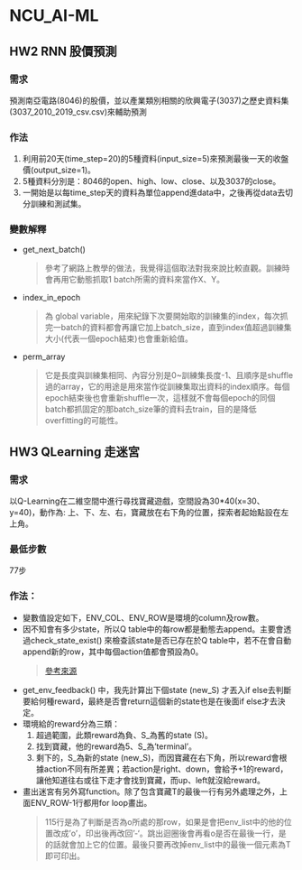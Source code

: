 # NCU_AI-ML
## HW2 RNN 股價預測
### 需求
預測南亞電路(8046)的股價，並以產業類別相關的欣興電子(3037)之歷史資料集(3037_2010_2019_csv.csv)來輔助預測

### 作法
1. 利用前20天(time_step=20)的5種資料(input_size=5)來預測最後一天的收盤價(output_size=1)。
2. 5種資料分別是：8046的open、high、low、close、以及3037的close。
3. 一開始是以每time_step天的資料為單位append進data中，之後再從data去切分訓練和測試集。

### 變數解釋
- get_next_batch()
  > 參考了網路上教學的做法，我覺得這個取法對我來說比較直觀。訓練時會再用它動態抓取1 batch所需的資料來當作X、Y。
- index_in_epoch
  > 為 global variable，用來紀錄下次要開始取的訓練集的index，每次抓完一batch的資料都會再讓它加上batch_size，直到index值超過訓練集大小(代表一個epoch結束)也會重新給值。
- perm_array
  > 它是長度與訓練集相同、內容分別是0~訓練集長度-1、且順序是shuffle過的array，它的用途是用來當作從訓練集取出資料的index順序。每個epoch結束後也會重新shuffle一次，這樣就不會每個epoch的同個batch都抓固定的那batch_size筆的資料去train，目的是降低overfitting的可能性。

## HW3 QLearning 走迷宮
### 需求
以Q-Learning在二維空間中進行尋找寶藏遊戲，空間設為30*40(x=30、y=40)，動作為: 上、下、左、右，寶藏放在右下角的位置，探索者起始點設在左上角。
### 最低步數
77步
### 作法：
- 變數值設定如下，ENV_COL、ENV_ROW是環境的column及row數。
- 因不知會有多少state，所以Q table中的每row都是動態去append。主要會透過check_state_exist() 來檢查該state是否已存在於Q table中，若不在會自動append新的row，其中每個action值都會預設為0。
  > [參考來源](https://morvanzhou.github.io/tutorials/machine-learning/reinforcement-learning/2-2-tabular-q1/)
- get_env_feedback() 中，我先計算出下個state (new_S) 才丟入if else去判斷要給何種reward，最終是否會return這個新的state也是在後面if else才去決定。
- 環境給的reward分為三類：
  1. 超過範圍，此類reward為負、S_為舊的state (S)。
  2. 找到寶藏，他的reward為5、S_為’terminal’。
  3. 剩下的，S_為新的state (new_S)，而因寶藏在右下角，所以reward會根據action不同有所差異；若action是right、down，會給予+1的reward，讓他知道往右或往下走才會找到寶藏，而up、left就沒給reward。
- 畫出迷宮有另外寫function。除了包含寶藏T的最後一行有另外處理之外，上面ENV_ROW-1行都用for loop畫出。
   > 115行是為了判斷是否為o所處的那row，如果是會把env_list中的他的位置改成’o’，印出後再改回’-‘。跳出迴圈後會再看o是否在最後一行，是的話就會加上它的位置。最後只要再改掉env_list中的最後一個元素為T即可印出。
